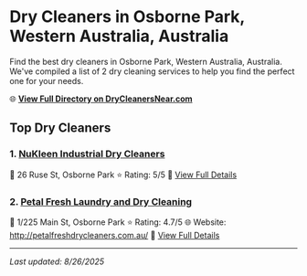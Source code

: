 # Dry Cleaners in Osborne Park, Western Australia, Australia

Find the best dry cleaners in Osborne Park, Western Australia, Australia. We've compiled a list of 2 dry cleaning services to help you find the perfect one for your needs.

🌐 **[View Full Directory on DryCleanersNear.com](https://drycleanersnear.com/city/Australia/Western%20Australia/Osborne%20Park)**

## Top Dry Cleaners

### 1. [NuKleen Industrial Dry Cleaners](https://drycleanersnear.com/dryCleaner/68ad16b31d9ee695c9253303/nukleen-industrial-dry-cleaners)
📍 26 Ruse St, Osborne Park
⭐ Rating: 5/5
🔗 [View Full Details](https://drycleanersnear.com/dryCleaner/68ad16b31d9ee695c9253303/nukleen-industrial-dry-cleaners)

### 2. [Petal Fresh Laundry and Dry Cleaning](https://drycleanersnear.com/dryCleaner/68ad161c1d9ee695c9252d75/petal-fresh-laundry-and-dry-cleaning)
📍 1/225 Main St, Osborne Park
⭐ Rating: 4.7/5
🌐 Website: http://petalfreshdrycleaners.com.au/
🔗 [View Full Details](https://drycleanersnear.com/dryCleaner/68ad161c1d9ee695c9252d75/petal-fresh-laundry-and-dry-cleaning)


---

*Last updated: 8/26/2025*
